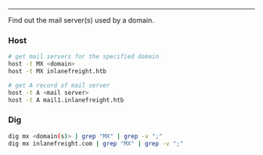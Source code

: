 -- -
Find out the mail server(s) used by a domain.
### Host
```bash
# get mail servers for the specified domain
host -t MX <domain>
host -t MX inlanefreight.htb

# get A record of mail server
host -t A <mail server> 
host -t A mail1.inlanefreight.htb
```
### Dig
```bash
dig mx <domain(s)> | grep "MX" | grep -v ";"
dig mx inlanefreight.com | grep "MX" | grep -v ";"
```